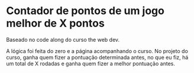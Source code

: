 # Contador de pontos de um jogo melhor de X pontos

Baseado no code along do curso the web dev.

A lógica foi feita do zero e a página acompanhando o curso. No projeto do curso, ganha quem fizer a pontuação determinada antes, no que eu fiz, há um total de X rodadas e ganha quem fizer a melhor pontuação antes.
